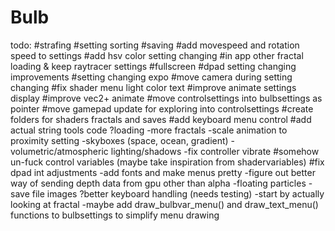 # Bulb

todo:
#strafing
#setting sorting
#saving
#add movespeed and rotation speed to settings
#add hsv color setting changing
#in app other fractal loading & keep raytracer settings
#fullscreen
#dpad setting changing improvements
#setting changing expo
#move camera during setting changing
#fix shader menu light color text
#improve animate settings display
#improve vec2+ animate 
#move controlsettings into bulbsettings as pointer
#move gamepad update for exploring into controlsettings
#create folders for shaders fractals and saves
#add keyboard menu control
#add actual string tools code
?loading
-more fractals
-scale animation to proximity setting
-skyboxes (space, ocean, gradient)
-volumetric/atmospheric lighting/shadows 
-fix controller vibrate
#somehow un-fuck control variables (maybe take inspiration from shadervariables)
#fix dpad int adjustments
-add fonts and make menus pretty
-figure out better way of sending depth data from gpu other than alpha
-floating particles
-save file images
?better keyboard handling (needs testing)
-start by actually looking at fractal
-maybe add draw_bulbvar_menu() and draw_text_menu() functions to bulbsettings to simplify menu drawing